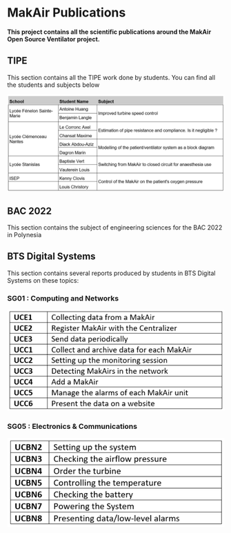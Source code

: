 # MakAir Publications

**This project contains all the scientific publications around the MakAir Open Source Ventilator project.**

## TIPE

This section contains all the TIPE work done by students. You can find all the students and subjects below

![Tableau des étudiants](https://github.com/LoanBoutry/TIPE/blob/cd2eb68c7ae77001b887860c6b24f63241d841e4/Student_TIPE.png)


## BAC 2022

This section contains the subject of engineering sciences for the BAC 2022 in Polynesia  

## BTS Digital Systems

This section contains several reports produced by students in BTS Digital Systems on these topics: 

### SG01 : Computing and Networks

![Tableau des Tâches](https://github.com/LoanBoutry/TIPE/blob/776bb6136170a71e7f0f92dcebe7c28d776670ff/Usecase%20SG01.png)

### SG05 : Electronics & Communications

![Tableau des Tâches](https://github.com/LoanBoutry/TIPE/blob/1572cf230bc884c00f0c8e6e1f7e7fdac10f3aea/Usecase%20SG05.png)
